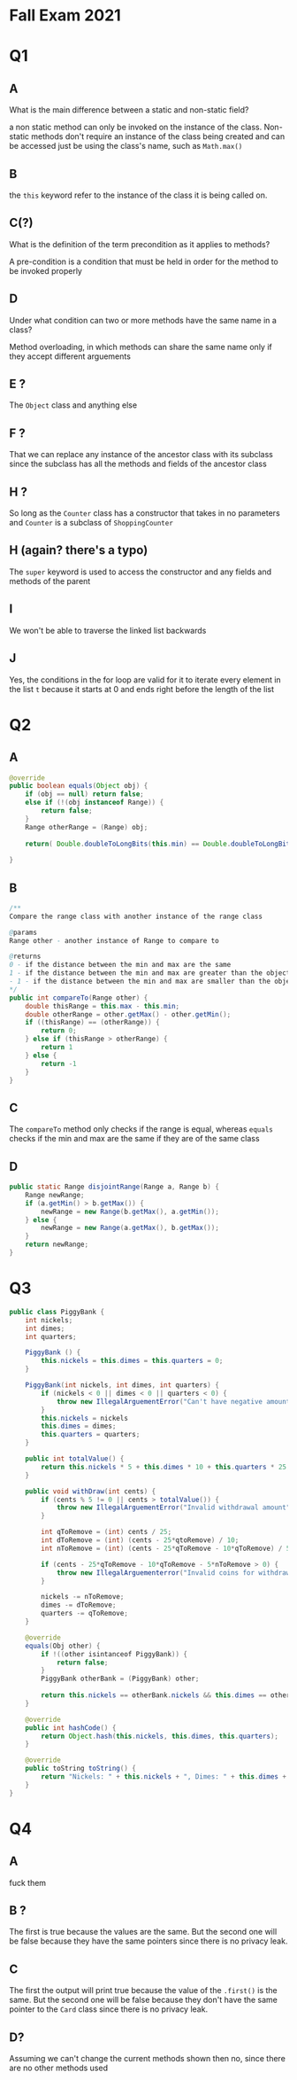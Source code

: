 # Fall Exam 2021

# Q1
## A
What is the main difference between a static and non-static field?

a non static method can only be invoked on the instance of the class. Non-static methods don't require an instance of the class being created and can be accessed just be using the class's name, such as `Math.max()`

## B
the `this` keyword refer to the instance of the class it is being called on.

## C(?)
What is the definition of the term precondition as it applies to methods?

A pre-condition is a condition that must be held in order for the method to be invoked properly

## D
Under what condition can two or more methods have the same name in a class?

Method overloading, in which methods can share the same name only if they accept different arguements

## E ?
The `Object` class and anything else

## F ?
That we can replace any instance of the ancestor class with its subclass since the subclass has all the methods and fields of the ancestor class

## H ?
So long as the `Counter` class has a constructor that takes in no parameters and `Counter` is a subclass of  `ShoppingCounter`

## H (again? there's a typo)
The `super` keyword is used to access the constructor and any fields and methods of the parent

## I
We won't be able to traverse the linked list backwards

## J
Yes, the conditions in the for loop are valid for it to iterate every element in the list `t` because it starts at 0 and ends right before the length of the list

# Q2

## A
```java
@override
public boolean equals(Object obj) {
	if (obj == null) return false;
	else if (!(obj instanceof Range)) {
		return false;
	}
	Range otherRange = (Range) obj;
	
	return( Double.doubleToLongBits(this.min) == Double.doubleToLongBits(otherRange.getMin())) && (Double.toLongBits(this.max) == Double.toLongBits(otherRange.getMax()));
	
}
```
## B
```java
/**
Compare the range class with another instance of the range class

@params
Range other - another instance of Range to compare to

@returns
0 - if the distance between the min and max are the same
1 - if the distance between the min and max are greater than the object being compared to
- 1 - if the distance between the min and max are smaller than the object being compared to 
*/
public int compareTo(Range other) {
	double thisRange = this.max - this.min;
	double otherRange = other.getMax() - other.getMin();
	if ((thisRange) == (otherRange)) {
		return 0;
	} else if (thisRange > otherRange) {
		return 1
	} else {
		return -1
	}
}
```
## C
The `compareTo` method only checks if the range is equal, whereas `equals` checks if the min and max are the same if they are of the same class

## D
```java
public static Range disjointRange(Range a, Range b) {
	Range newRange;
	if (a.getMin() > b.getMax()) {
		newRange = new Range(b.getMax(), a.getMin());
	} else {
		newRange = new Range(a.getMax(), b.getMax());
	}
	return newRange;
}
```

# Q3
```java
public class PiggyBank {
	int nickels;
	int dimes;
	int quarters;

	PiggyBank () {
		this.nickels = this.dimes = this.quarters = 0;
	}

	PiggyBank(int nickels, int dimes, int quarters) {
		if (nickels < 0 || dimes < 0 || quarters < 0) {
			throw new IllegalArguementError("Can't have negative amounts of coins")
		}
		this.nickels = nickels
		this.dimes = dimes;
		this.quarters = quarters;
	}

	public int totalValue() {
		return this.nickels * 5 + this.dimes * 10 + this.quarters * 25;
	}

	public void withDraw(int cents) {
		if (cents % 5 != 0 || cents > totalValue()) {
			throw new IllegalArguementError("Invalid withdrawal amount")
		}

		int qToRemove = (int) cents / 25;
		int dToRemove = (int) (cents - 25*qtoRemove) / 10;
		int nToRemove = (int) (cents - 25*qToRemove - 10*qToRemove) / 5;

		if (cents - 25*qToRemove - 10*qToRemove - 5*nToRemove > 0) {
			throw new IllegalArguementerror("Invalid coins for withdrawal");
		}

		nickels -= nToRemove;
		dimes -= dToRemove;
		quarters -= qToRemove;
	}

	@override
	equals(Obj other) {
		if !((other isintanceof PiggyBank)) {
			return false;
		}
		PiggyBank otherBank = (PiggyBank) other;
		
		return this.nickels == otherBank.nickels && this.dimes == otherBank.dimes && this.quarters == otherBank.quarters;		
	}

	@override
	public int hashCode() {
		return Object.hash(this.nickels, this.dimes, this.quarters);
	}

	@override
	public toString toString() {
		return "Nickels: " + this.nickels + ", Dimes: " + this.dimes + "  ,Quarters: " + this.quarters;
	}
}
```

# Q4
## A
fuck them
## B ?
The first is true because the values are the same. But the second one will be false because they have the same pointers since there is no privacy leak.

## C
The first the output will print true because the value of the `.first()` is the same. But the second one will be false because they don't have the same pointer to the `Card` class since there is no privacy leak.

## D?
Assuming we  can't change the current methods shown then no, since there are no other methods used

